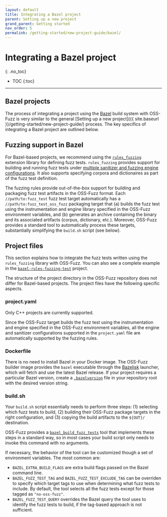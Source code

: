 ```yaml
---
layout: default
title: Integrating a Bazel project
parent: Setting up a new project
grand_parent: Getting started
nav_order: 5
permalink: /getting-started/new-project-guide/bazel/
---
```


# Integrating a Bazel project
{: .no_toc}

- TOC
{:toc}
---

## Bazel projects

The process of integrating a project using the [Bazel](https://bazel.build/)
build system with OSS-Fuzz is very similar to the general
[Setting up a new project]({{ site.baseurl }}/getting-started/new-project-guide/)
process. The key specifics of integrating a Bazel project are outlined below.

## Fuzzing support in Bazel

For Bazel-based projects, we recommend using the
[`rules_fuzzing`](https://github.com/bazelbuild/rules_fuzzing) extension library
for defining fuzz tests. `rules_fuzzing` provides support for building and running
fuzz tests under
[multiple sanitizer and fuzzing engine configurations][rules-fuzzing-usage].
It also supports specifying corpora and dictionaires as part of the fuzz test
definition.

The fuzzing rules provide out-of-the-box support for building and packaging fuzz
test artifacts in the OSS-Fuzz format. Each `//path/to:fuzz_test` fuzz test
target automatically has a `//path/to:fuzz_test_oss_fuzz` packaging target that
(a) builds the fuzz test using the instrumentation and engine library specified
in the OSS-Fuzz environment variables, and (b) generates an archive containing
the binary and its associated artifacts (corpus, dictionary, etc.). Moreover,
OSS-Fuzz provides a standard tool to automatically process these targets,
substantially simplifying the `build.sh` script (see below).

[rules-fuzzing-usage]: https://github.com/bazelbuild/rules_fuzzing#using-the-rules-in-your-project

## Project files

This section explains how to integrate the fuzz tests written using the
`rules_fuzzing` library with OSS-Fuzz. You can also see a complete example in the
[`bazel-rules-fuzzing-test`](https://github.com/google/oss-fuzz/tree/master/projects/bazel-rules-fuzzing-test)
project.

The structure of the project directory in the OSS-Fuzz repository does not
differ for Bazel-based projects. The project files have the following specific
aspects.

### project.yaml

Only C++ projects are currently supported.

Since the OSS-Fuzz target builds the fuzz test using the instrumentation and
engine specified in the OSS-Fuzz environment variables, all the engine and
sanitizer configurations supported in the `project.yaml` file are automatically
supported by the fuzzing rules.

### Dockerfile

There is no need to install Bazel in your Docker image. The OSS-Fuzz builder
image provides the `bazel` executable through the
[Bazelisk](https://github.com/bazelbuild/bazelisk) launcher, which will fetch
and use the latest Bazel release. If your project requires a particular Bazel
version, create a
[`.bazelversion`](https://docs.bazel.build/versions/master/updating-bazel.html)
file in your repository root with the desired version string.

### build.sh

Your `build.sh` script essentially needs to perform three steps: (1) selecting
which fuzz tests to build, (2) building their OSS-Fuzz package targets in the
right configuration, and (3) copying the build artifacts to the `${OUT}/`
destination.

OSS-Fuzz provides a
[`bazel_build_fuzz_tests`](https://github.com/google/oss-fuzz/blob/master/infra/base-images/base-builder/bazel_build_fuzz_tests)
tool that implements these steps in a standard way, so in most cases your
build script only needs to invoke this command with no arguments.

If necessary, the behavior of the tool can be customized though a set of
environment variables. The most common are:

* `BAZEL_EXTRA_BUILD_FLAGS` are extra build flags passed on the Bazel command
   line.
* `BAZEL_FUZZ_TEST_TAG` and `BAZEL_FUZZ_TEST_EXCLUDE_TAG` can be overriden to
  specify which target tags to use when determining what fuzz tests to include.
  By default, the tool selects all the fuzz tests except for those tagged as
  `"no-oss-fuzz"`.
* `BAZEL_FUZZ_TEST_QUERY` overrides the Bazel query the tool uses to identify
  the fuzz tests to build, if the tag-based approach is not sufficient.
